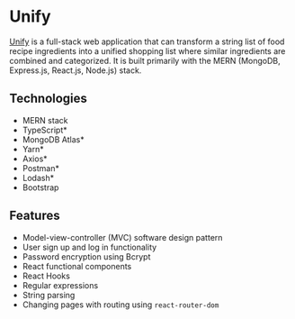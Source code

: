 # Unify

[Unify](https://getunify.herokuapp.com/) is a full-stack web application that can transform a string list of food recipe ingredients into a unified shopping list where similar ingredients are combined and categorized. It is built primarily with the MERN (MongoDB, Express.js, React.js, Node.js) stack.

## Technologies

- MERN stack
- TypeScript\*
- MongoDB Atlas\*
- Yarn\*
- Axios\*
- Postman\*
- Lodash\*
- Bootstrap

## Features

- Model-view-controller (MVC) software design pattern
- User sign up and log in functionality
- Password encryption using Bcrypt
- React functional components
- React Hooks
- Regular expressions
- String parsing
- Changing pages with routing using `react-router-dom`
